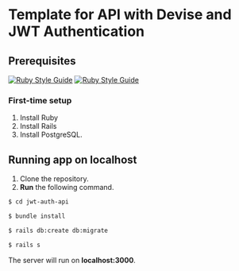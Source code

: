 # Template for API with Devise and JWT Authentication

## Prerequisites
[![Ruby Style Guide](https://img.shields.io/badge/Ruby-3.1.1-red)](https://rubystyle.guide)
[![Ruby Style Guide](https://img.shields.io/badge/Rails-7.0.2-brightgreen)](https://rubystyle.guide)

### First-time setup
1. Install Ruby
2. Install Rails
3. Install PostgreSQL.

## Running app on localhost
1. Clone the repository.
2. **Run** the following command.
```bash
$ cd jwt-auth-api
```
```bash
$ bundle install
```
```bash
$ rails db:create db:migrate
```
```bash
$ rails s
```
The server will run on **localhost:3000**.
